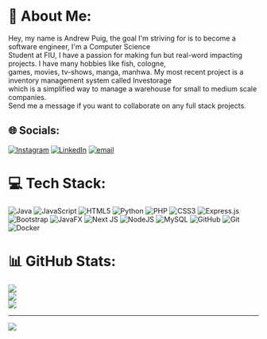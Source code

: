 # 💫 About Me:
Hey, my name is Andrew Puig, the goal I'm striving for is to become a software engineer, I'm a Computer Science <br>Student at FIU, I have a passion for making fun but real-word impacting projects. I have many hobbies like fish, cologne,<br>games, movies, tv-shows, manga, manhwa. My most recent project is a inventory management system called Investorage <br>which is a simplified way to manage a warehouse for small to medium scale companies.<br>Send me a message if you want to collaborate on any full stack projects.


## 🌐 Socials:
[![Instagram](https://img.shields.io/badge/Instagram-%23E4405F.svg?logo=Instagram&logoColor=white)](https://instagram.com/https://www.instagram.com/pope_puig/) [![LinkedIn](https://img.shields.io/badge/LinkedIn-%230077B5.svg?logo=linkedin&logoColor=white)](https://www.linkedin.com/in/andrew-puig-951805284/) [![email](https://img.shields.io/badge/Email-D14836?logo=gmail&logoColor=white)](mailto:puigandrew95@gmail.com) 

# 💻 Tech Stack:
![Java](https://img.shields.io/badge/java-%23ED8B00.svg?style=for-the-badge&logo=openjdk&logoColor=white) ![JavaScript](https://img.shields.io/badge/javascript-%23323330.svg?style=for-the-badge&logo=javascript&logoColor=%23F7DF1E) ![HTML5](https://img.shields.io/badge/html5-%23E34F26.svg?style=for-the-badge&logo=html5&logoColor=white) ![Python](https://img.shields.io/badge/python-3670A0?style=for-the-badge&logo=python&logoColor=ffdd54) ![PHP](https://img.shields.io/badge/php-%23777BB4.svg?style=for-the-badge&logo=php&logoColor=white) ![CSS3](https://img.shields.io/badge/css3-%231572B6.svg?style=for-the-badge&logo=css3&logoColor=white) ![Express.js](https://img.shields.io/badge/express.js-%23404d59.svg?style=for-the-badge&logo=express&logoColor=%2361DAFB) ![Bootstrap](https://img.shields.io/badge/bootstrap-%238511FA.svg?style=for-the-badge&logo=bootstrap&logoColor=white) ![JavaFX](https://img.shields.io/badge/javafx-%23FF0000.svg?style=for-the-badge&logo=javafx&logoColor=white) ![Next JS](https://img.shields.io/badge/Next-black?style=for-the-badge&logo=next.js&logoColor=white) ![NodeJS](https://img.shields.io/badge/node.js-6DA55F?style=for-the-badge&logo=node.js&logoColor=white) ![MySQL](https://img.shields.io/badge/mysql-4479A1.svg?style=for-the-badge&logo=mysql&logoColor=white) ![GitHub](https://img.shields.io/badge/github-%23121011.svg?style=for-the-badge&logo=github&logoColor=white) ![Git](https://img.shields.io/badge/git-%23F05033.svg?style=for-the-badge&logo=git&logoColor=white) ![Docker](https://img.shields.io/badge/docker-%230db7ed.svg?style=for-the-badge&logo=docker&logoColor=white)
# 📊 GitHub Stats:
![](https://github-readme-stats.vercel.app/api?username=AndrewPuig77&theme=dark&hide_border=false&include_all_commits=true&count_private=false)<br/>
![](https://nirzak-streak-stats.vercel.app/?user=AndrewPuig77&theme=dark&hide_border=false)<br/>
![](https://github-readme-stats.vercel.app/api/top-langs/?username=AndrewPuig77&theme=dark&hide_border=false&include_all_commits=true&count_private=false&layout=compact)

---
[![](https://visitcount.itsvg.in/api?id=AndrewPuig77&icon=0&color=0)](https://visitcount.itsvg.in)

<!-- Proudly created with GPRM ( https://gprm.itsvg.in ) -->
